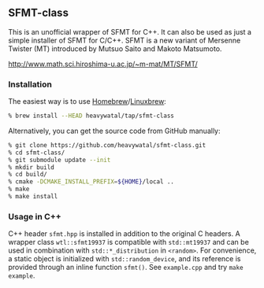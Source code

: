 ## SFMT-class

This is an unofficial wrapper of SFMT for C++.
It can also be used as just a simple installer of SFMT for C/C++.
SFMT is a new variant of Mersenne Twister (MT) introduced by Mutsuo Saito and Makoto Matsumoto.

http://www.math.sci.hiroshima-u.ac.jp/~m-mat/MT/SFMT/

### Installation

The easiest way is to use [Homebrew](https://brew.sh/)/[Linuxbrew](http://linuxbrew.sh/):
```sh
% brew install --HEAD heavywatal/tap/sfmt-class
```

Alternatively, you can get the source code from GitHub manually:
```sh
% git clone https://github.com/heavywatal/sfmt-class.git
% cd sfmt-class/
% git submodule update --init
% mkdir build
% cd build/
% cmake -DCMAKE_INSTALL_PREFIX=${HOME}/local ..
% make
% make install
```

### Usage in C++

C++ header `sfmt.hpp` is installed in addition to the original C headers.
A wrapper class `wtl::sfmt19937` is compatible with `std::mt19937` and can be used in combination with `std::*_distribution` in `<random>`.
For convenience, a static object is initialized with `std::random_device`, and its reference is provided through an inline function `sfmt()`.
See ``example.cpp`` and try `make example`.
